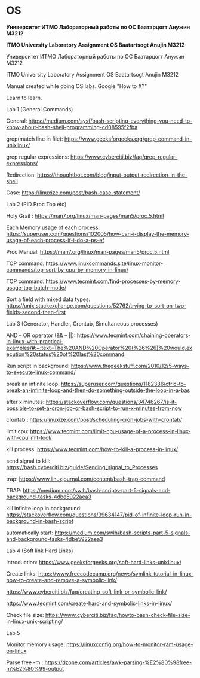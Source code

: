 # OS

**Университет ИТМО Лабораторный работы по ОС Баатарцогт Анужин M3212**

**ITMO University Laboratory Assignment OS Baatartsogt Anujin M3212**

Университет ИТМО Лабораторный работы по ОС Баатарцогт Анужин M3212

ITMO University Laboratory Assignment OS Baatartsogt Anujin M3212

Manual created while doing OS labs. Google "How to X?"

Learn to learn.

Lab 1 (General Commands)

General: https://medium.com/sysf/bash-scripting-everything-you-need-to-know-about-bash-shell-programming-cd08595f2fba

grep(match line in file): https://www.geeksforgeeks.org/grep-command-in-unixlinux/ 

grep regular expressions: https://www.cyberciti.biz/faq/grep-regular-expressions/

Redirection: https://thoughtbot.com/blog/input-output-redirection-in-the-shell

Case: https://linuxize.com/post/bash-case-statement/

Lab 2 (PID Proc Top etc)

Holy Grail : https://man7.org/linux/man-pages/man5/proc.5.html

Each Memory usage of each process: https://superuser.com/questions/102005/how-can-i-display-the-memory-usage-of-each-process-if-i-do-a-ps-ef

Proc Manual: https://man7.org/linux/man-pages/man5/proc.5.html

TOP command: https://www.linuxcommands.site/linux-monitor-commands/top-sort-by-cpu-by-memory-in-linux/

TOP command: https://www.tecmint.com/find-processes-by-memory-usage-top-batch-mode/

Sort a field with mixed data types: https://unix.stackexchange.com/questions/52762/trying-to-sort-on-two-fields-second-then-first

Lab 3 (Generator, Handler, Crontab, Simultaneous processes)

AND – OR operator (&& – ||): https://www.tecmint.com/chaining-operators-in-linux-with-practical-examples/#:~:text=The%20AND%20Operator%20(%26%26)%20would,execution%20status%20of%20last%20command.

Run script in background: https://www.thegeekstuff.com/2010/12/5-ways-to-execute-linux-command/

break an infinite loop: https://superuser.com/questions/1182336/ctrlc-to-break-an-infinite-loop-and-then-do-something-outside-the-loop-in-a-bas

after x minutes: https://stackoverflow.com/questions/34746267/is-it-possible-to-set-a-cron-job-or-bash-script-to-run-x-minutes-from-now

crontab : https://linuxize.com/post/scheduling-cron-jobs-with-crontab/

limit cpu: https://www.tecmint.com/limit-cpu-usage-of-a-process-in-linux-with-cpulimit-tool/

kill process: https://www.tecmint.com/how-to-kill-a-process-in-linux/

send signal to kill: https://bash.cyberciti.biz/guide/Sending_signal_to_Processes

trap: https://www.linuxjournal.com/content/bash-trap-command

TRAP: https://medium.com/swlh/bash-scripts-part-5-signals-and-background-tasks-4dbe5922aea3

kill infinite loop in background: https://stackoverflow.com/questions/39634147/pid-of-infinite-loop-run-in-background-in-bash-script

automatically start: https://medium.com/swlh/bash-scripts-part-5-signals-and-background-tasks-4dbe5922aea3


Lab 4 (Soft link Hard Links)

Introduction: https://www.geeksforgeeks.org/soft-hard-links-unixlinux/

Create links: https://www.freecodecamp.org/news/symlink-tutorial-in-linux-how-to-create-and-remove-a-symbolic-link/ 

https://www.cyberciti.biz/faq/creating-soft-link-or-symbolic-link/ 

https://www.tecmint.com/create-hard-and-symbolic-links-in-linux/

Check file size: https://www.cyberciti.biz/faq/howto-bash-check-file-size-in-linux-unix-scripting/


Lab 5

Monitor memory usage: https://linuxconfig.org/how-to-monitor-ram-usage-on-linux

Parse free -m : https://dzone.com/articles/awk-parsing-%E2%80%98free-m%E2%80%99-output
